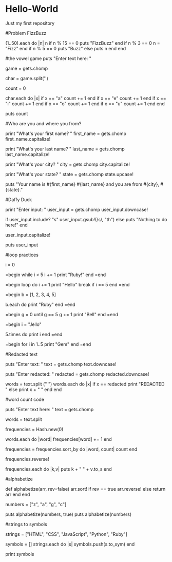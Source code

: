 # Hello-World
Just my first repository

#Problem FizzBuzz

(1..50).each do |n|
n
  if n % 15 == 0
  puts "FizzBuzz"
  end
  if n % 3 == 0
  n = "Fizz"
  end
  if n % 5 == 0 
  puts "Buzz"
  else puts n
  end
end


#the vowel game
puts "Enter text here: "

game = gets.chomp


char = game.split('')

count = 0

char.each do |x|
  if x == "a"
  count += 1
  end
  if x == "e"
  count += 1
  end
  if x == "i"
  count += 1
  end
  if x == "o"
  count += 1
  end
  if x == "u"
  count += 1
  end
end

puts count


#Who are you and where you from?

print "What's your first name? "
first_name = gets.chomp
first_name.capitalize!

print "What's your last name? "
last_name = gets.chomp
last_name.capitalize!

print "What's your city? "
city = gets.chomp
city.capitalize!

print "What's your state? "
state = gets.chomp
state.upcase!

puts "Your name is #{first_name} #{last_name} and you are from #{city}, #{state}."

#Daffy Duck

print "Enter input: "
user_input = gets.chomp
user_input.downcase!

if user_input.include? "s"
  user_input.gsub!(/s/, "th")
else puts "Nothing to do here!"
end

user_input.capitalize!

puts user_input



#loop practices

i = 0

=begin
while i < 5
  i += 1
  print "Ruby!"
end
=end

=begin
loop do
  i += 1
  print "Hello"
  break if i == 5
end
=end

=begin
b = [1, 2, 3, 4, 5]

b.each do
  print "Ruby"
end
=end

=begin
g = 0
until g == 5
  g += 1
  print "Bell"
end
=end

=begin
i = "Jello"

5.times do 
  print i
end
=end

=begin
for i in 1..5
  print "Gem"
end
=end


#Redacted text

puts "Enter text: "
text = gets.chomp
text.downcase!

puts "Enter redacted: "
redacted = gets.chomp
redacted.downcase!

words = text.split (" ")
words.each do |x|
  if x == redacted
    print "REDACTED "
  else print x + " "
  end
end


#word count code

puts "Enter text here: "
text = gets.chomp

words = text.split

frequencies = Hash.new(0)

words.each do |word|
  frequencies[word] += 1
end

frequencies = frequencies.sort_by do |word, count|
  count
end

frequencies.reverse!

frequencies.each do |k,v|
  puts k + " " + v.to_s
end


#alphabetize 

def alphabetize(arr, rev=false)
  arr.sort!
  if rev == true
    arr.reverse!
  else return arr
  end
end

numbers = ["z", "a", "g", "c"]

puts alphabetize(numbers, true)
puts alphabetize(numbers)


#strings to symbols

strings = ["HTML", "CSS", "JavaScript", "Python", "Ruby"]


symbols = []
strings.each do |s|
  symbols.push(s.to_sym)
end

print symbols
